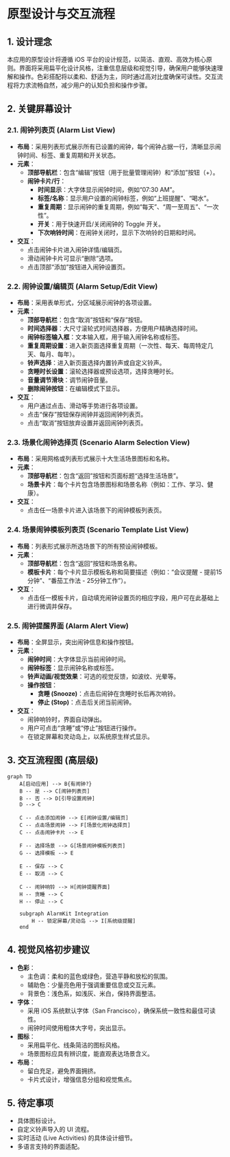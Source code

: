 # 原型设计与交互流程

## 1. 设计理念

本应用的原型设计将遵循 iOS 平台的设计规范，以简洁、直观、高效为核心原则。界面将采用扁平化设计风格，注重信息层级和视觉引导，确保用户能够快速理解和操作。色彩搭配将以柔和、舒适为主，同时通过高对比度确保可读性。交互流程将力求流畅自然，减少用户的认知负担和操作步骤。

## 2. 关键屏幕设计

### 2.1. 闹钟列表页 (Alarm List View)

*   **布局**：采用列表形式展示所有已设置的闹钟，每个闹钟占据一行，清晰显示闹钟时间、标签、重复周期和开关状态。
*   **元素**：
    *   **顶部导航栏**：包含“编辑”按钮（用于批量管理闹钟）和“添加”按钮（+）。
    *   **闹钟卡片/行**：
        *   **时间显示**：大字体显示闹钟时间，例如“07:30 AM”。
        *   **标签/名称**：显示用户设置的闹钟标签，例如“上班提醒”、“喝水”。
        *   **重复周期**：显示闹钟的重复周期，例如“每天”、“周一至周五”、“一次性”。
        *   **开关**：用于快速开启/关闭闹钟的 Toggle 开关。
        *   **下次响铃时间**：在闹钟关闭时，显示下次响铃的日期和时间。
*   **交互**：
    *   点击闹钟卡片进入闹钟详情/编辑页。
    *   滑动闹钟卡片可显示“删除”选项。
    *   点击顶部“添加”按钮进入闹钟设置页。

### 2.2. 闹钟设置/编辑页 (Alarm Setup/Edit View)

*   **布局**：采用表单形式，分区域展示闹钟的各项设置。
*   **元素**：
    *   **顶部导航栏**：包含“取消”按钮和“保存”按钮。
    *   **时间选择器**：大尺寸滚轮式时间选择器，方便用户精确选择时间。
    *   **闹钟标签输入框**：文本输入框，用于输入闹钟名称或标签。
    *   **重复周期设置**：进入新页面选择重复周期（一次性、每天、每周特定几天、每月、每年）。
    *   **铃声选择**：进入新页面选择内置铃声或自定义铃声。
    *   **贪睡时长设置**：滚轮选择器或预设选项，选择贪睡时长。
    *   **音量调节滑块**：调节闹钟音量。
    *   **删除闹钟按钮**：在编辑模式下显示。
*   **交互**：
    *   用户通过点击、滑动等手势进行各项设置。
    *   点击“保存”按钮保存闹钟并返回闹钟列表页。
    *   点击“取消”按钮放弃设置并返回闹钟列表页。

### 2.3. 场景化闹钟选择页 (Scenario Alarm Selection View)

*   **布局**：采用网格或列表形式展示十大生活场景图标和名称。
*   **元素**：
    *   **顶部导航栏**：包含“返回”按钮和页面标题“选择生活场景”。
    *   **场景卡片**：每个卡片包含场景图标和场景名称（例如：工作、学习、健康）。
*   **交互**：
    *   点击任一场景卡片进入该场景下的闹钟模板列表页。

### 2.4. 场景闹钟模板列表页 (Scenario Template List View)

*   **布局**：列表形式展示所选场景下的所有预设闹钟模板。
*   **元素**：
    *   **顶部导航栏**：包含“返回”按钮和场景名称。
    *   **模板卡片**：每个卡片显示模板名称和简要描述（例如：“会议提醒 - 提前15分钟”、“番茄工作法 - 25分钟工作”）。
*   **交互**：
    *   点击任一模板卡片，自动填充闹钟设置页的相应字段，用户可在此基础上进行微调并保存。

### 2.5. 闹钟提醒界面 (Alarm Alert View)

*   **布局**：全屏显示，突出闹钟信息和操作按钮。
*   **元素**：
    *   **闹钟时间**：大字体显示当前闹钟时间。
    *   **闹钟标签**：显示闹钟名称或标签。
    *   **铃声动画/视觉效果**：可选的视觉反馈，如波纹、光晕等。
    *   **操作按钮**：
        *   **贪睡 (Snooze)**：点击后闹钟在贪睡时长后再次响铃。
        *   **停止 (Stop)**：点击后关闭当前闹钟。
*   **交互**：
    *   闹钟响铃时，界面自动弹出。
    *   用户可点击“贪睡”或“停止”按钮进行操作。
    *   在锁定屏幕和灵动岛上，以系统原生样式显示。

## 3. 交互流程图 (高层级)

```mermaid
graph TD
    A[启动应用] --> B{有闹钟?} 
    B -- 是 --> C[闹钟列表页]
    B -- 否 --> D[引导设置闹钟]
    D --> C

    C -- 点击添加闹钟 --> E[闹钟设置/编辑页]
    C -- 点击场景闹钟 --> F[场景化闹钟选择页]
    C -- 点击闹钟卡片 --> E

    F -- 选择场景 --> G[场景闹钟模板列表页]
    G -- 选择模板 --> E

    E -- 保存 --> C
    E -- 取消 --> C

    C -- 闹钟响铃 --> H[闹钟提醒界面]
    H -- 贪睡 --> C
    H -- 停止 --> C

    subgraph AlarmKit Integration
        H -- 锁定屏幕/灵动岛 --> I[系统级提醒]
    end
```

## 4. 视觉风格初步建议

*   **色彩**：
    *   主色调：柔和的蓝色或绿色，营造平静和放松的氛围。
    *   辅助色：少量亮色用于强调重要信息或交互元素。
    *   背景色：浅色系，如浅灰、米白，保持界面整洁。
*   **字体**：
    *   采用 iOS 系统默认字体（San Francisco），确保系统一致性和最佳可读性。
    *   闹钟时间使用粗体大字号，突出显示。
*   **图标**：
    *   采用扁平化、线条简洁的图标风格。
    *   场景图标应具有辨识度，能直观表达场景含义。
*   **布局**：
    *   留白充足，避免界面拥挤。
    *   卡片式设计，增强信息分组和视觉焦点。

## 5. 待定事项

*   具体图标设计。
*   自定义铃声导入的 UI 流程。
*   实时活动 (Live Activities) 的具体设计细节。
*   多语言支持的界面适配。

